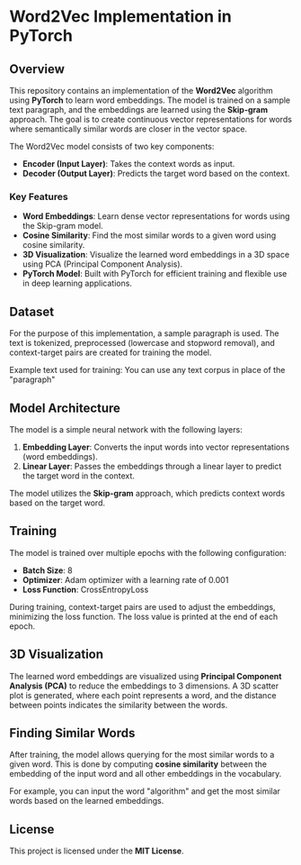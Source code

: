 # Word2Vec Implementation in PyTorch

## Overview

This repository contains an implementation of the **Word2Vec** algorithm using **PyTorch** to learn word embeddings. The model is trained on a sample text paragraph, and the embeddings are learned using the **Skip-gram** approach. The goal is to create continuous vector representations for words where semantically similar words are closer in the vector space.

The Word2Vec model consists of two key components:
- **Encoder (Input Layer)**: Takes the context words as input.
- **Decoder (Output Layer)**: Predicts the target word based on the context.

### Key Features

- **Word Embeddings**: Learn dense vector representations for words using the Skip-gram model.
- **Cosine Similarity**: Find the most similar words to a given word using cosine similarity.
- **3D Visualization**: Visualize the learned word embeddings in a 3D space using PCA (Principal Component Analysis).
- **PyTorch Model**: Built with PyTorch for efficient training and flexible use in deep learning applications.

## Dataset

For the purpose of this implementation, a sample paragraph is used. The text is tokenized, preprocessed (lowercase and stopword removal), and context-target pairs are created for training the model. 

Example text used for training: You can use any text corpus in place of the "paragraph"


## Model Architecture

The model is a simple neural network with the following layers:

1. **Embedding Layer**: Converts the input words into vector representations (word embeddings).
2. **Linear Layer**: Passes the embeddings through a linear layer to predict the target word in the context.

The model utilizes the **Skip-gram** approach, which predicts context words based on the target word.

## Training

The model is trained over multiple epochs with the following configuration:

- **Batch Size**: 8
- **Optimizer**: Adam optimizer with a learning rate of 0.001
- **Loss Function**: CrossEntropyLoss

During training, context-target pairs are used to adjust the embeddings, minimizing the loss function. The loss value is printed at the end of each epoch.

## 3D Visualization

The learned word embeddings are visualized using **Principal Component Analysis (PCA)** to reduce the embeddings to 3 dimensions. A 3D scatter plot is generated, where each point represents a word, and the distance between points indicates the similarity between the words.

## Finding Similar Words

After training, the model allows querying for the most similar words to a given word. This is done by computing **cosine similarity** between the embedding of the input word and all other embeddings in the vocabulary.

For example, you can input the word "algorithm" and get the most similar words based on the learned embeddings.

## License

This project is licensed under the **MIT License**.


